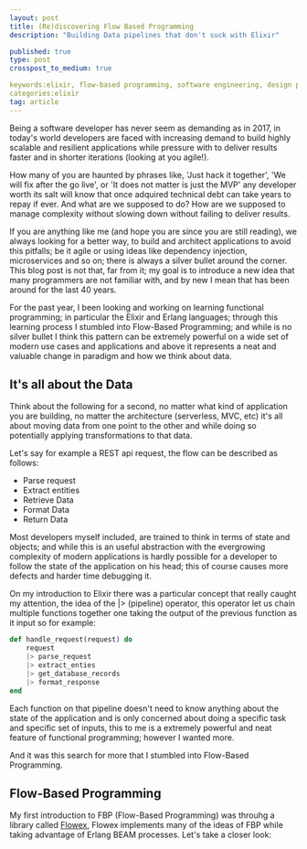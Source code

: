 ```yaml
---
layout: post
title: (Re)discovering Flow Based Programming
description: "Building Data pipelines that don't suck with Elixir"

published: true
type: post
crosspost_to_medium: true

keywords:elixir, flow-based programming, software engineering, design patterns
categories:elixir
tag: article
---
```


Being a software developer has never seem as demanding as in 2017, in today's world developers are faced with increasing demand to build highly scalable and resilient applications while pressure with to deliver results faster and in shorter iterations (looking at you agile!). 

How many of you are haunted by phrases like, 'Just hack it together', 'We will fix after the go live', or 'It does not matter is just the MVP' any developer worth its salt will know that once adquired technical debt can take years to repay if ever. And what are we supposed to do? How are we supposed to manage complexity without slowing down without failing to deliver results. 

If you are anything like me (and hope you are since you are still reading), we always looking for a better way, to build and architect applications to avoid this pitfalls; be it agile or using ideas like dependency injection, microservices and so on; there is always a silver bullet around the corner. This blog post is not that, far from it; my goal is to introduce a new idea that many programmers are not familiar with, and by new I mean that has been around for the last 40 years. 

For the past year, I been looking and working on learning functional programming; in particular the Elixir and Erlang languages; through this learning process I stumbled into Flow-Based Programming; and while is no silver bullet I think this pattern can be extremely powerful on a wide set of modern use cases and applications and above it represents a neat and valuable change in paradigm and how we think about data.

## It's all about the Data 

<!-- Look for quote all about the data --> 

Think about the following for a second, no matter what kind of application you are building, no matter the architecture (serverless, MVC, etc) it's all about moving data from one point to the other and while doing so potentially applying transformations to that data. 

Let's say for example a REST api request, the flow can be described as follows:

- Parse request  
- Extract entities 
- Retrieve Data 
- Format Data 
- Return Data 

Most developers myself included, are trained to think in terms of state and objects; and while this is an useful abstraction with the evergrowing complexity of modern applications is hardly possible for a developer to follow the state of the application on his head; this of course causes more defects and harder time debugging it. 

On my introduction to Elixir there was a particular concept that really caught my attention, the idea of the |> (pipeline) operator, this operator let us chain multiple functions together one taking the output of the previous function as it input so for example:

```elixir
def handle_request(request) do 
    request 
    |> parse_request
    |> extract_enties
    |> get_database_records
    |> format_response
end
```

Each function on that pipeline doesn't need to know anything about the state of the application and is only concerned about doing a specific task and specific set of inputs, this to me is a extremely powerful and neat feature of functional programming; however I wanted more. 

And it was this search for more that I stumbled into Flow-Based Programming. 

## Flow-Based Programming

<!-- Insert Wikipedia description-->

My first introduction to FBP (Flow-Based Programming) was throuhg a library called [Flowex](), Flowex implements many of the ideas of FBP while taking advantage of Erlang BEAM processes. Let's take a closer look:



